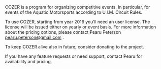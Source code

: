 COZER is a program for organizing competitive events. In particular, for events of the Aquatic Motorsports according to U.I.M. Circuit Rules.

To use COZER, starting from year 2016 you'll need an user license. The license will be issued either on yearly or event basis. For more information about the pricing options, please contact Pearu Peterson <pearu.peterson@gmail.com> .

To keep COZER alive also in future, consider donating to the project.

If you have any feature requests or need support, contact Pearu for availability and pricing.

